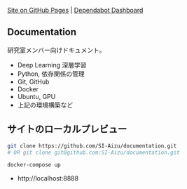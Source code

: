 [Site on GitHub Pages](https://si-aizu.github.io/documentation/) |
[Dependabot Dashboard](https://github.com/SI-Aizu/documentation/network/updates)



## Documentation

研究室メンバー向けドキュメント。

- Deep Learning 深層学習
- Python, 依存関係の管理
- Git, GitHub
- Docker
- Ubuntu, GPU
- 上記の環境構築など



## サイトのローカルプレビュー

```sh
git clone https://github.com/SI-Aizu/documentation.git
# OR git clone git@github.com:SI-Aizu/documentation.git

docker-compose up
```

- http://localhost:8888

